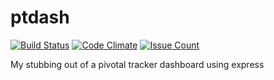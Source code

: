 # ptdash

[![Build Status](https://travis-ci.org/heckj/ptdash.svg?branch=master)](https://travis-ci.org/heckj/ptdash)
[![Code Climate](https://codeclimate.com/github/heckj/ptdash/badges/gpa.svg)](https://codeclimate.com/github/heckj/ptdash)
[![Issue Count](https://codeclimate.com/github/heckj/ptdash/badges/issue_count.svg)](https://codeclimate.com/github/heckj/ptdash)

My stubbing out of a pivotal tracker dashboard using express
